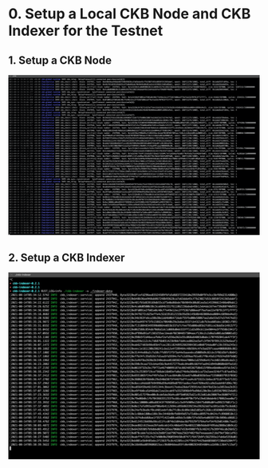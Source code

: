 # 0. Setup a Local CKB Node and CKB Indexer for the Testnet

## 1. Setup a CKB Node

![](./snapshots/ckb-node.png)

## 2. Setup a CKB Indexer

![](./snapshots/ckb-indexer.png)